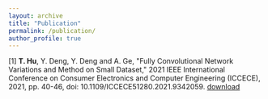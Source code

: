 ```yaml
---
layout: archive
title: "Publication"
permalink: /publication/
author_profile: true
---
```


[1] **T. Hu**, Y. Deng, Y. Deng and A. Ge, "Fully Convolutional Network Variations and Method on Small Dataset," 2021 IEEE
International Conference on Consumer Electronics and Computer Engineering (ICCECE), 2021, pp. 40-46, doi:
10.1109/ICCECE51280.2021.9342059. [download](https://tianyouhu.github.io/files/publication1.pdf)


